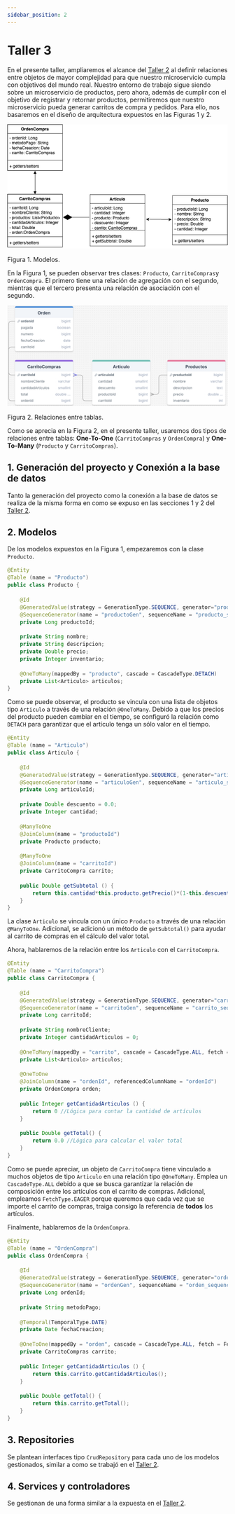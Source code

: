 ```yaml
---
sidebar_position: 2
---
```


# Taller 3

En el presente taller, ampliaremos el alcance del [Taller 2](./taller2.md) al definir relaciones entre objetos de mayor complejidad para que nuestro microservicio cumpla con objetivos del mundo real. Nuestro entorno de trabajo sigue siendo sobre un microservicio de productos, pero ahora, además de cumplir con el objetivo de registrar y retornar productos, permitiremos que nuestro microservicio pueda generar carritos de compra y pedidos. Para ello, nos basaremos en el diseño de arquitectura expuestos en las Figuras 1 y 2.

![](../../../static/img/spring%20data/Taller3/carrito.png)

Figura 1. Modelos.

En la Figura 1, se pueden observar tres clases: `Producto`, `CarritoCompras`y `OrdenCompra`. El primero tiene una relación de agregación con el segundo, mientras que el tercero presenta una relación de asociación con el segundo.

![](../../../static/img/spring%20data/Taller3/relaciones_tablas.png)

Figura 2. Relaciones entre tablas.

Como se aprecia en la Figura 2, en el presente taller, usaremos dos tipos de relaciones entre tablas: __One-To-One__ (`CarritoCompras` y `OrdenCompra`) y __One-To-Many__ (`Producto` y `CarritoCompras`).

## 1. Generación del proyecto y Conexión a la base de datos

Tanto la generación del proyecto como la conexión a la base de datos se realiza de la misma forma en como se expuso en las secciones 1 y 2 del [Taller 2](./taller2.md).

## 2. Modelos

De los modelos expuestos en la Figura 1, empezaremos con la clase `Producto`.

```java
@Entity
@Table (name = "Producto")
public class Producto {

    @Id
    @GeneratedValue(strategy = GenerationType.SEQUENCE, generator="productoGen")
    @SequenceGenerator(name = "productoGen", sequenceName = "producto_sequence", allocationSize = 1)
    private Long productoId;

    private String nombre;
    private String descripcion;
    private Double precio;
    private Integer inventario;

    @OneToMany(mappedBy = "producto", cascade = CascadeType.DETACH)
    private List<Articulo> articulos;
}
```

Como se puede observar, el producto se vincula con una lista de objetos tipo `Articulo` a través de una relación `@OneToMany`. Debido a que los precios del producto pueden cambiar en el tiempo, se configuró la relación como `DETACH` para garantizar que el artículo tenga un sólo valor en el tiempo.

```java
@Entity
@Table (name = "Articulo")
public class Articulo {

    @Id
    @GeneratedValue(strategy = GenerationType.SEQUENCE, generator="articuloGen")
    @SequenceGenerator(name = "articuloGen", sequenceName = "articulo_sequence", allocationSize = 1)
    private Long articuloId;

    private Double descuento = 0.0;
    private Integer cantidad;

    @ManyToOne
    @JoinColumn(name = "productoId")
    private Producto producto;

    @ManyToOne
    @JoinColumn(name = "carritoId")
    private CarritoCompra carrito;

    public Double getSubtotal () {
        return this.cantidad*this.producto.getPrecio()*(1-this.descuento);
    }
}
```

La clase `Articulo` se vincula con un único `Producto` a través de una relación `@ManyToOne`. Adicional, se adicionó un método de `getSubtotal()` para ayudar al carrito de compras en el cálculo del valor total.

Ahora, hablaremos de la relación entre los `Articulo` con el `CarritoCompra`.

```java
@Entity
@Table (name = "CarritoCompra")
public class CarritoCompra {

    @Id
    @GeneratedValue(strategy = GenerationType.SEQUENCE, generator="carritoGen")
    @SequenceGenerator(name = "carritoGen", sequenceName = "carrito_sequence", allocationSize = 1)
    private Long carritoId;

    private String nombreCliente;
    private Integer cantidadArticulos = 0;

    @OneToMany(mappedBy = "carrito", cascade = CascadeType.ALL, fetch = FetchType.EAGER)
    private List<Articulo> articulos;

    @OneToOne
    @JoinColumn(name = "ordenId", referencedColumnName = "ordenId")
    private OrdenCompra orden;

    public Integer getCantidadArticulos () {
        return 0 //Lógica para contar la cantidad de artículos
    }

    public Double getTotal() {
        return 0.0 //Lógica para calcular el valor total
    }
}
```

Como se puede apreciar, un objeto de `CarritoCompra` tiene vinculado a muchos objetos de tipo `Articulo` en una relación tipo `@OneToMany`. Emplea un `CascadeType.ALL` debido a que se busca garantizar la relación de composición entre los artículos con el carrito de compras. Adicional, empleamos `FetchType.EAGER` porque queremos que cada vez que se importe el carrito de compras, traiga consigo la referencia de __todos__ los artículos.

Finalmente, hablaremos de la `OrdenCompra`.

```java
@Entity
@Table (name = "OrdenCompra")
public class OrdenCompra {

    @Id
    @GeneratedValue(strategy = GenerationType.SEQUENCE, generator="ordenGen")
    @SequenceGenerator(name = "ordenGen", sequenceName = "orden_sequence", allocationSize = 1)
    private Long ordenId;

    private String metodoPago;

    @Temporal(TemporalType.DATE)
    private Date fechaCreacion;

    @OneToOne(mappedBy = "orden", cascade = CascadeType.ALL, fetch = FetchType.EAGER)
    private CarritoCompras carrito;

    public Integer getCantidadArticulos () {
        return this.carrito.getCantidadArticulos();
    }

    public Double getTotal() {
        return this.carrito.getTotal();
    }
}
```
## 3. Repositories

Se plantean interfaces tipo `CrudRepository` para cada uno de los modelos gestionados, similar a como se trabajó en el [Taller 2](./taller2.md). 

## 4. Services y controladores

Se gestionan de una forma similar a la expuesta en el [Taller 2](./taller2.md). 